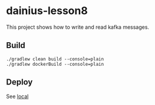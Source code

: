 # dainius-lesson8

This project shows how to write and read kafka messages.

## Build

```
./gradlew clean build --console=plain
./gradlew dockerBuild --console=plain
```

## Deploy

See [local](local/README.md)
